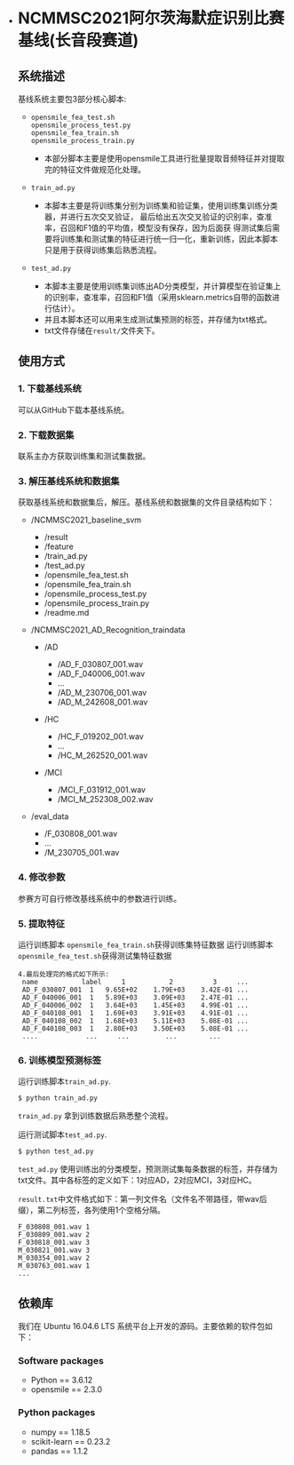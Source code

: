 - # NCMMSC2021阿尔茨海默症识别比赛基线(长音段赛道)

  

  ## 系统描述
  基线系统主要包3部分核心脚本:

  - ```
    opensmile_fea_test.sh
	opensmile_process_test.py
	opensmile_fea_train.sh
	opensmile_process_train.py
    ```

    - 本部分脚本主要是使用opensmile工具进行批量提取音频特征并对提取完的特征文件做规范化处理。

  - ```
    train_ad.py 
    ```
	- 本脚本主要是将训练集分别为训练集和验证集，使用训练集训练分类器，并进行五次交叉验证，
	  最后给出五次交叉验证的识别率，查准率，召回和F1值的平均值，模型没有保存，因为后面获
	  得测试集后需要将训练集和测试集的特征进行统一归一化，重新训练，因此本脚本只是用于获得训练集后熟悉流程。
	
  - ```
    test_ad.py
    ```
    - 本脚本主要是使用训练集训练出AD分类模型，并计算模型在验证集上的识别率，查准率，召回和F1值（采用sklearn.metrics自带的函数进行估计）。
    - 并且本脚本还可以用来生成测试集预测的标签，并存储为txt格式。
    - txt文件存储在`result/`文件夹下。

  ## 使用方式

  ### 1. 下载基线系统

  可以从GitHub下载本基线系统。

  ### 2. 下载数据集

  联系主办方获取训练集和测试集数据。

  ### 3. 解压基线系统和数据集

  获取基线系统和数据集后，解压。基线系统和数据集的文件目录结构如下：

  - /NCMMSC2021_baseline_svm

    - /result
    - /feature
    - /train_ad.py
	- /test_ad.py
    - /opensmile_fea_test.sh
	- /opensmile_fea_train.sh
	- /opensmile_process_test.py
	- /opensmile_process_train.py
    - /readme.md
    
  - /NCMMSC2021_AD_Recognition_traindata

    - /AD

      - /AD_F_030807_001.wav
      - /AD_F_040006_001.wav
      - ...
      - /AD_M_230706_001.wav
      - /AD_M_242608_001.wav
    - /HC 
      - /HC_F_019202_001.wav
      - ...
      - /HC_M_262520_001.wav
    - /MCI
      - /MCI_F_031912_001.wav
      - /MCI_M_252308_002.wav

  - /eval_data 

    - /F_030808_001.wav
    - ...
    - /M_230705_001.wav

  ### 4. 修改参数

  参赛方可自行修改基线系统中的参数进行训练。

  ### 5. 提取特征

  运行训练脚本 `opensmile_fea_train.sh`获得训练集特征数据
  运行训练脚本 `opensmile_fea_test.sh`获得测试集特征数据
  
  ```
  4.最后处理完的格式如下所示:
   name	          label	    1        	2	       3     ...
   AD_F_030807_001	1	9.65E+02	1.79E+03	3.42E-01 ...
   AD_F_040006_001	1	5.89E+03	3.09E+03	2.47E-01 ...
   AD_F_040006_002	1	3.64E+03	1.45E+03	4.99E-01 ...
   AD_F_040108_001	1	1.69E+03	3.91E+03	4.91E-01 ...
   AD_F_040108_002	1	1.68E+03	5.11E+03	5.08E-01 ...
   AD_F_040108_003	1	2.80E+03	3.50E+03	5.08E-01 ...
   ....            ...     ...         ...        ...
  ```


  ### 6. 训练模型预测标签 
  
  运行训练脚本`train_ad.py`. 

  ```
  $ python train_ad.py 
  ``` 
  `train_ad.py` 拿到训练数据后熟悉整个流程。
  
  运行测试脚本`test_ad.py`. 

  ```
  $ python test_ad.py 
  ```

  `test_ad.py` 使用训练出的分类模型，预测测试集每条数据的标签，并存储为txt文件。其中各标签的定义如下：1对应AD，2对应MCI，3对应HC。

  `result.txt`中文件格式如下：第一列文件名（文件名不带路径，带wav后缀），第二列标签，各列使用1个空格分隔。

  ```
  F_030808_001.wav 1
  F_030809_001.wav 2
  F_030818_001.wav 3
  M_030821_001.wav 3
  M_030354_001.wav 2
  M_030763_001.wav 1
  ...
  ```

  ## 依赖库
  
  我们在 Ubuntu 16.04.6 LTS 系统平台上开发的源码。主要依赖的软件包如下：
  
  ### Software packages
  
  - Python == 3.6.12
  - opensmile == 2.3.0
  ### Python packages
  
  - numpy == 1.18.5
  - scikit-learn == 0.23.2
  - pandas == 1.1.2
  


